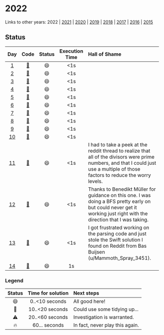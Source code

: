 # 2022

Links to other years: 
2022 | 
[2021](https://github.com/Wave39/AdventOfCode/blob/master/AdventOfCode/Puzzles/2021/README.md) |
[2020](https://github.com/Wave39/AdventOfCode/blob/master/AdventOfCode/Puzzles/2020/README.md) |
[2019](https://github.com/Wave39/AdventOfCode/blob/master/AdventOfCode/Puzzles/2019/README.md) |
[2018](https://github.com/Wave39/AdventOfCode/blob/master/AdventOfCode/Puzzles/2018/README.md) |
[2017](https://github.com/Wave39/AdventOfCode/blob/master/AdventOfCode/Puzzles/2017/README.md) |
[2016](https://github.com/Wave39/AdventOfCode/blob/master/AdventOfCode/Puzzles/2016/README.md) |
[2015](https://github.com/Wave39/AdventOfCode/blob/master/AdventOfCode/Puzzles/2015/README.md)

## Status

| Day | Code | Status | Execution Time | Hall of Shame |
| :---: | :---: | :---: | :---: | :--- |
| [1](https://adventofcode.com/2022/day/1) | [:book:](https://github.com/Wave39/AdventOfCode/blob/master/AdventOfCode/Puzzles/2022/Puzzle_2022_01.swift) | :smile: | <1s |
| [2](https://adventofcode.com/2022/day/2) | [:book:](https://github.com/Wave39/AdventOfCode/blob/master/AdventOfCode/Puzzles/2022/Puzzle_2022_02.swift) | :smile: | <1s |
| [3](https://adventofcode.com/2022/day/3) | [:book:](https://github.com/Wave39/AdventOfCode/blob/master/AdventOfCode/Puzzles/2022/Puzzle_2022_03.swift) | :smile: | <1s |
| [4](https://adventofcode.com/2022/day/4) | [:book:](https://github.com/Wave39/AdventOfCode/blob/master/AdventOfCode/Puzzles/2022/Puzzle_2022_04.swift) | :smile: | <1s |
| [5](https://adventofcode.com/2022/day/5) | [:book:](https://github.com/Wave39/AdventOfCode/blob/master/AdventOfCode/Puzzles/2022/Puzzle_2022_05.swift) | :smile: | <1s |
| [6](https://adventofcode.com/2022/day/6) | [:book:](https://github.com/Wave39/AdventOfCode/blob/master/AdventOfCode/Puzzles/2022/Puzzle_2022_06.swift) | :smile: | <1s |
| [7](https://adventofcode.com/2022/day/7) | [:book:](https://github.com/Wave39/AdventOfCode/blob/master/AdventOfCode/Puzzles/2022/Puzzle_2022_07.swift) | :smile: | <1s |
| [8](https://adventofcode.com/2022/day/8) | [:book:](https://github.com/Wave39/AdventOfCode/blob/master/AdventOfCode/Puzzles/2022/Puzzle_2022_08.swift) | :smile: | <1s |
| [9](https://adventofcode.com/2022/day/9) | [:book:](https://github.com/Wave39/AdventOfCode/blob/master/AdventOfCode/Puzzles/2022/Puzzle_2022_09.swift) | :smile: | <1s |
| [10](https://adventofcode.com/2022/day/10) | [:book:](https://github.com/Wave39/AdventOfCode/blob/master/AdventOfCode/Puzzles/2022/Puzzle_2022_10.swift) | :smile: | <1s |
| [11](https://adventofcode.com/2022/day/11) | [:book:](https://github.com/Wave39/AdventOfCode/blob/master/AdventOfCode/Puzzles/2022/Puzzle_2022_11.swift) | :smile: | <1s | I had to take a peek at the reddit thread to realize that all of the divisors were prime numbers, and that I could just use a multiple of those factors to reduce the worry levels. |
| [12](https://adventofcode.com/2022/day/12) | [:book:](https://github.com/Wave39/AdventOfCode/blob/master/AdventOfCode/Puzzles/2022/Puzzle_2022_12.swift) | :smile: | <1s | Thanks to Benedikt Müller for guidance on this one. I was doing a BFS pretty early on but could never get it working just right with the direction that I was taking. |
| [13](https://adventofcode.com/2022/day/13) | [:book:](https://github.com/Wave39/AdventOfCode/blob/master/AdventOfCode/Puzzles/2022/Puzzle_2022_13.swift) | :smile: | <1s | I got frustrated working on the parsing code and just stole the Swift solution I found on Reddit from Bas Buijsen (u/Mammoth_Spray_3451). |
| [14](https://adventofcode.com/2022/day/14) | [:book:](https://github.com/Wave39/AdventOfCode/blob/master/AdventOfCode/Puzzles/2022/Puzzle_2022_14.swift) | :smile: | 1s |

### Legend

| Status | Time for solution | Next steps |
| :---: | :---: | :--- |
| :smile: | 0..<10 seconds | All good here! |
| :eyes: | 10..<20 seconds | Could use some tidying up... |
| :warning: | 20..<60 seconds | Investigation is warranted. |
| :fire: | 60... seconds | In fact, never play this again. |
